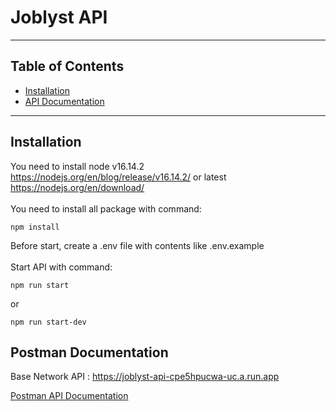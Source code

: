 # Joblyst API
---
## Table of Contents

- [Installation](#installation)
- [API Documentation](#postman-documentation)

---
## Installation

You need to install node v16.14.2 https://nodejs.org/en/blog/release/v16.14.2/ or latest https://nodejs.org/en/download/ <br> <br>
You need to install all package with command:

```text
npm install
```

Before start, create a .env file with contents like .env.example <br> <br>
Start API with command:

```text
npm run start
```

or

```text
npm run start-dev
```


## Postman Documentation

Base Network API : https://joblyst-api-cpe5hpucwa-uc.a.run.app

[Postman API Documentation](https://documenter.getpostman.com/view/23141895/2s9YeMznps)
